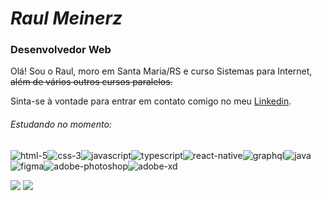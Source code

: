 # *Raul Meinerz* 
### Desenvolvedor Web
Olá! Sou o Raul, moro em Santa Maria/RS e curso Sistemas para Internet, ~~além de vários outros cursos paralelos.~~

Sinta-se à vontade para entrar em contato comigo no meu [Linkedin](https://www.linkedin.com/in/raul-meinerz/).

###### Estudando no momento:
<img src="https://img.icons8.com/color/48/000000/html-5--v1.png" alt="html-5"/><img src="https://img.icons8.com/color/48/000000/css3.png" alt="css-3"/><img src="https://img.icons8.com/color/48/000000/javascript--v1.png" alt="javascript"/><img src="https://img.icons8.com/color/48/000000/typescript.png" alt="typescript"/><img src="https://img.icons8.com/color/48/000000/react-native.png" alt="react-native"/><img src="https://img.icons8.com/color/48/000000/graphql.png" alt="graphql"/><img src="https://img.icons8.com/color/48/000000/java-coffee-cup-logo--v1.png" alt="java"/><img src="https://img.icons8.com/color/48/000000/figma--v1.png" alt="figma"/><img src="https://img.icons8.com/color/48/000000/adobe-photoshop--v1.png" alt="adobe-photoshop"/><img src="https://img.icons8.com/color/48/000000/adobe-xd--v1.png" alt="adobe-xd"/>


![](https://github-readme-stats.vercel.app/api?username=devmeinerz&show_icons=true&theme=ayu-mirage) ![](https://github-readme-stats.vercel.app/api/top-langs/?username=devmeinerz&layout=compact&theme=ayu-mirage)





